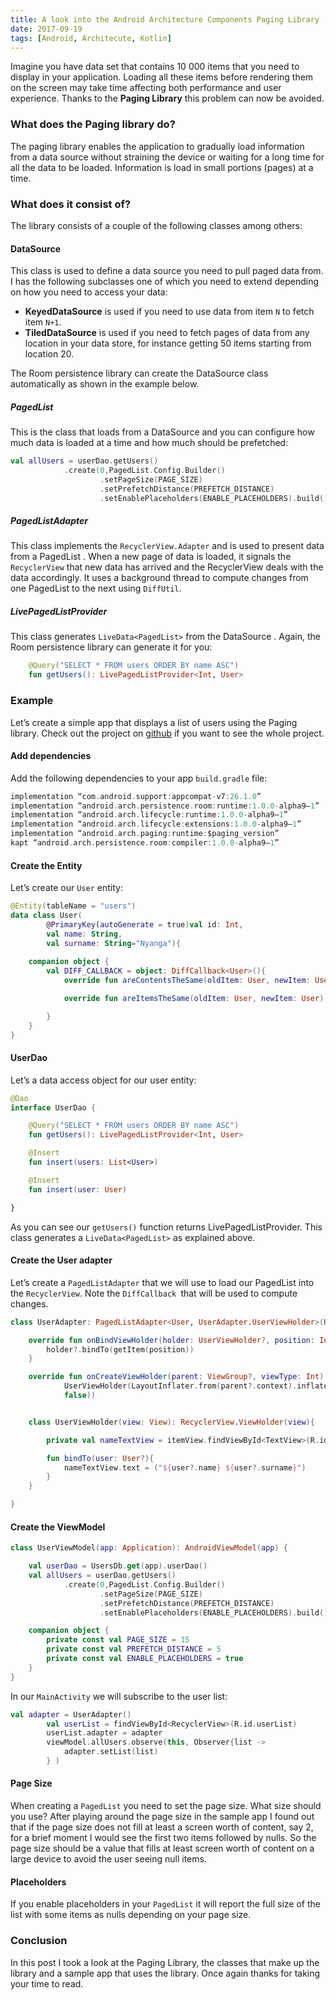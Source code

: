 ```yaml
---
title: A look into the Android Architecture Components Paging Library
date: 2017-09-19
tags: [Android, Architecute, Kotlin]
---
```


Imagine you have data set that contains 10 000 items that you need to display in your application. Loading all these items before rendering them on the screen may take time affecting both performance and user experience. Thanks to the **Paging Library** this problem can now be avoided.

### What does the Paging library do?
The paging library enables the application to gradually load information from a data source without straining the device or waiting for a long time for all the data to be loaded. Information is load in small portions (pages) at a time.

### What does it consist of?
The library consists of a couple of the following classes among others:

#### DataSource
This class is used to define a data source you need to pull paged data from. I has the following subclasses one of which you need to extend depending on how you need to access your data:
- **KeyedDataSource** is used if you need to use data from item `N` to fetch item `N+1`.
- **TiledDataSource** is used if you need to fetch pages of data from any location in your data store, for instance getting 50 items starting from location 20.

The Room persistence library can create the DataSource class automatically as shown in the example below.

##### PagedList
This is the class that loads from a DataSource and you can configure how much data is loaded at a time and how much should be prefetched:

```kotlin
val allUsers = userDao.getUsers()
            .create(0,PagedList.Config.Builder()
                    .setPageSize(PAGE_SIZE)
                    .setPrefetchDistance(PREFETCH_DISTANCE)
                    .setEnablePlaceholders(ENABLE_PLACEHOLDERS).build())
```

##### PagedListAdapter
This class implements the `RecyclerView.Adapter` and is used to present data from a PagedList . When a new page of data is loaded, it signals the `RecyclerView` that new data has arrived and the RecyclerView deals with the data accordingly. It uses a background thread to compute changes from one PagedList to the next using `DiffUtil`.

##### LivePagedListProvider
This class generates `LiveData<PagedList>` from the DataSource . Again, the Room persistence library can generate it for you:

```kotlin
    @Query("SELECT * FROM users ORDER BY name ASC")
    fun getUsers(): LivePagedListProvider<Int, User>
```

### Example 
Let’s create a simple app that displays a list of users using the Paging library. Check out the project on [github](https://github.com/vince-nyanga/paging-library-example) if you want to see the whole project.

#### Add dependencies
Add the following dependencies to your app `build.gradle` file:

```gradle
implementation “com.android.support:appcompat-v7:26.1.0”
implementation “android.arch.persistence.room:runtime:1.0.0-alpha9–1”
implementation “android.arch.lifecycle:runtime:1.0.0-alpha9–1”
implementation “android.arch.lifecycle:extensions:1.0.0-alpha9–1”
implementation “android.arch.paging:runtime:$paging_version”
kapt “android.arch.persistence.room:compiler:1.0.0-alpha9–1”
```

#### Create the Entity
Let’s create our `User` entity:

```kotlin
@Entity(tableName = "users")
data class User(
        @PrimaryKey(autoGenerate = true)val id: Int, 
        val name: String, 
        val surname: String="Nyanga"){
    
    companion object {
        val DIFF_CALLBACK = object: DiffCallback<User>(){
            override fun areContentsTheSame(oldItem: User, newItem: User): Boolean = oldItem == newItem

            override fun areItemsTheSame(oldItem: User, newItem: User): Boolean =  oldItem == newItem

        }
    }
}
```

#### UserDao
Let’s a data access object for our user entity:

```kotlin
@Dao
interface UserDao {

    @Query("SELECT * FROM users ORDER BY name ASC")
    fun getUsers(): LivePagedListProvider<Int, User>

    @Insert
    fun insert(users: List<User>)

    @Insert
    fun insert(user: User)

}
```
As you can see our `getUsers()` function returns LivePagedListProvider. This class generates a `LiveData<PagedList>` as explained above.

#### Create the User adapter
Let’s create a `PagedListAdapter` that we will use to load our PagedList into the `RecyclerView`. Note the `DiffCallback `that will be used to compute changes.

```kotlin
class UserAdapter: PagedListAdapter<User, UserAdapter.UserViewHolder>(User.DIFF_CALLBACK){

    override fun onBindViewHolder(holder: UserViewHolder?, position: Int) {
        holder?.bindTo(getItem(position))
    }

    override fun onCreateViewHolder(parent: ViewGroup?, viewType: Int): UserViewHolder =
            UserViewHolder(LayoutInflater.from(parent?.context).inflate(R.layout.user_item,parent,
            false))


    class UserViewHolder(view: View): RecyclerView.ViewHolder(view){

        private val nameTextView = itemView.findViewById<TextView>(R.id.name)

        fun bindTo(user: User?){
            nameTextView.text = ("${user?.name} ${user?.surname}")
        }
    }

}
```

#### Create the ViewModel
```kotlin
class UserViewModel(app: Application): AndroidViewModel(app) {

    val userDao = UsersDb.get(app).userDao()
    val allUsers = userDao.getUsers()
            .create(0,PagedList.Config.Builder()
                    .setPageSize(PAGE_SIZE)
                    .setPrefetchDistance(PREFETCH_DISTANCE)
                    .setEnablePlaceholders(ENABLE_PLACEHOLDERS).build())

    companion object {
        private const val PAGE_SIZE = 15
        private const val PREFETCH_DISTANCE = 5
        private const val ENABLE_PLACEHOLDERS = true
    }
}
```

In our `MainActivity` we will subscribe to the user list:
```kotlin
val adapter = UserAdapter()
        val userList = findViewById<RecyclerView>(R.id.userList)
        userList.adapter = adapter
        viewModel.allUsers.observe(this, Observer{list ->
            adapter.setList(list)
        } )
```

#### Page Size
When creating a `PagedList` you need to set the page size. What size should you use? After playing around the page size in the sample app I found out that if the page size does not fill at least a screen worth of content, say 2, for a brief moment I would see the first two items followed by nulls. So the page size should be a value that fills at least screen worth of content on a large device to avoid the user seeing null items.

#### Placeholders
If you enable placeholders in your `PagedList` it will report the full size of the list with some items as nulls depending on your page size.

### Conclusion
In this post I took a look at the Paging Library, the classes that make up the library and a sample app that uses the library. Once again thanks for taking your time to read.
